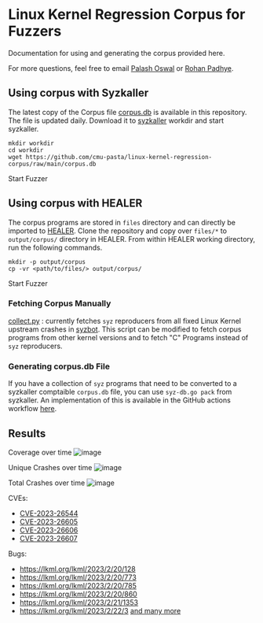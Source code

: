 # Linux Kernel Regression Corpus for Fuzzers

Documentation for using and generating the corpus provided here.

For more questions, feel free to email [Palash Oswal](https://oswalpalash.com) or [Rohan Padhye](https://rohan.padhye.org).

## Using corpus with Syzkaller

The latest copy of the Corpus file [corpus.db](./corpus.db) is available in this repository. The file is updated daily. 
Download it to [syzkaller](https://github.com/google/syzkaller) workdir and start syzkaller.
```
mkdir workdir
cd workdir
wget https://github.com/cmu-pasta/linux-kernel-regression-corpus/raw/main/corpus.db
```
Start Fuzzer

## Using corpus with HEALER

The corpus programs are stored in `files` directory and can directly be imported to [HEALER](https://github.com/SunHao-0/healer).
Clone the repository and copy over `files/*` to `output/corpus/` directory in HEALER. From within HEALER working directory, run the following commands.
```
mkdir -p output/corpus
cp -vr <path/to/files/> output/corpus/
```
Start Fuzzer

### Fetching Corpus Manually

[collect.py](./collect.py) : currently fetches `syz` reproducers from all fixed Linux Kernel upstream crashes in [syzbot](syzkaller.appspot.com/upstream/fixed).
This script can be modified to fetch corpus programs from other kernel versions and to fetch "C" Programs instead of `syz` reproducers.

### Generating corpus.db File

If you have a collection of `syz` programs that need to be converted to a syzkaller comptaible `corpus.db` file, you can use `syz-db.go pack` from syzkaller.
An implementation of this is available in the GitHub actions workflow [here](./.github/workflows/corpusgen.yml).


## Results

Coverage over time 
![image](https://user-images.githubusercontent.com/6431196/230491976-e58db401-d572-4c58-ab18-59cbcf4031ec.png)

Unique Crashes over time
![image](https://user-images.githubusercontent.com/6431196/230492537-d1d859a3-6b4a-432e-a290-44fcc5913cd1.png)

Total Crashes over time
![image](https://user-images.githubusercontent.com/6431196/230493115-42fe4205-06b3-471a-b228-426003d1e3b7.png)

CVEs:
* [CVE-2023-26544](https://www.cve.org/CVERecord?id=CVE-2023-26544)
* [CVE-2023-26605](https://www.cve.org/CVERecord?id=CVE-2023-26605)
* [CVE-2023-26606](https://www.cve.org/CVERecord?id=CVE-2023-26606)
* [CVE-2023-26607](https://www.cve.org/CVERecord?id=CVE-2023-26607)

Bugs:
* https://lkml.org/lkml/2023/2/20/128
* https://lkml.org/lkml/2023/2/20/773
* https://lkml.org/lkml/2023/2/20/785
* https://lkml.org/lkml/2023/2/20/860
* https://lkml.org/lkml/2023/2/21/1353
* https://lkml.org/lkml/2023/2/22/3 
[and many more](https://twitter.com/oswalpalash/status/1627776397828853760)
